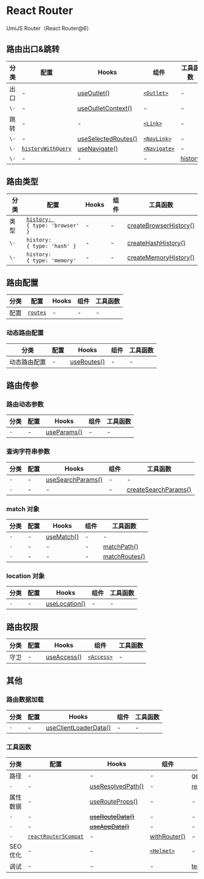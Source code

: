 # React Router

UmiJS Router（React Router@6）

## 路由出口&跳转

分类 | 配置 | Hooks | 组件 | 工具函数
--|--|--|--|--
出口 | - | [useOutlet()](https://umijs.org/docs/api/api#useoutlet) | [`<Outlet>`](https://umijs.org/docs/api/api#outlet) | -
`\-` | - | [useOutletContext()](https://umijs.org/docs/api/api#useoutletcontext) | - | -
跳转 | - | - | [`<Link>`](https://umijs.org/docs/api/api#link) | -
`\-` | - | [useSelectedRoutes()](https://umijs.org/docs/api/api#useselectedroutes) | [`<NavLink>`](https://umijs.org/docs/api/api#navlink) | -
`\-` | [`historyWithQuery`](https://umijs.org/docs/api/config#historywithquery) | [useNavigate()](https://umijs.org/docs/api/api#usenavigate) | [`<Navigate>`](https://umijs.org/docs/guides/routes#wrappers) | -
`\-` | - | - | - | [history](https://umijs.org/docs/api/api#history)

## 路由类型

分类 | 配置 | Hooks | 组件 | 工具函数
--|--|--|--|--
类型 | [`history: `](https://umijs.org/docs/api/config#history) <br/> `{ type: 'browser' }` | - | - | [createBrowserHistory()](https://umijs.org/docs/api/api#createbrowserhistory)
`\-` | `history: ` <br/> `{ type: 'hash' }` | - | - | [createHashHistory()](https://umijs.org/docs/api/api#createhashhistory)
`\-` | `history: ` <br/> `{ type: 'memory'` | - | - | [createMemoryHistory()](https://umijs.org/docs/api/api#creatememoryhistory)

## 路由配置

分类 | 配置 | Hooks | 组件 | 工具函数
--|--|--|--|--
配置 | [`routes`](https://umijs.org/docs/guides/routes#%E9%85%8D%E7%BD%AE%E8%B7%AF%E7%94%B1) | - | - | -

### 动态路由配置

分类 | 配置 | Hooks | 组件 | 工具函数
--|--|--|--|--
动态路由配置 | - | [useRoutes()](https://umijs.org/docs/api/api#useroutes) | - | -

## 路由传参

### 路由动态参数

分类 | 配置 | Hooks | 组件 | 工具函数
--|--|--|--|--
`-` | - | [useParams()](https://umijs.org/docs/api/api#useparams) | - | -

### 查询字符串参数

分类 | 配置 | Hooks | 组件 | 工具函数
--|--|--|--|--
`-` | - | [useSearchParams()](https://umijs.org/docs/api/api#usesearchparams) | - | -
`-` | - | - | - | [createSearchParams()](https://umijs.org/docs/api/api#createsearchparams)

### match 对象

分类 | 配置 | Hooks | 组件 | 工具函数
--|--|--|--|--
`-` | - | [useMatch()](https://umijs.org/docs/api/api#usematch) | - | -
`-` | - | - | - | [matchPath()](https://umijs.org/docs/api/api#matchpath)
`-` | - | - | - | [matchRoutes()](https://umijs.org/docs/api/api#matchroutes)

### location 对象

分类 | 配置 | Hooks | 组件 | 工具函数
--|--|--|--|--
`-` | - | [useLocation()](https://umijs.org/docs/api/api#uselocation) | - | -

## 路由权限

分类 | 配置 | Hooks | 组件 | 工具函数
--|--|--|--|--
守卫 | - | [useAccess()](https://umijs.org/docs/max/access#useaccess) | [`<Access>`](https://umijs.org/docs/max/access#access-1) | -

## 其他

### 路由数据加载

分类 | 配置 | Hooks | 组件 | 工具函数
--|--|--|--|--
`-` | - | [useClientLoaderData()](https://umijs.org/docs/guides/client-loader) | - | -

### 工具函数

分类 | 配置 | Hooks | 组件 | 工具函数
--|--|--|--|--
路径 | - | - | - | [generatePath()](https://umijs.org/docs/api/api#generatepath)
`-` | - | [useResolvedPath()](https://umijs.org/docs/api/api#useresolvedpath) | - | [resolvePath()](https://umijs.org/docs/api/api#resolvepath)
属性数据  | - | [useRouteProps()](https://umijs.org/docs/api/api#userouteprops) | - | -
`-` | - | [~~useRouteData()~~](https://umijs.org/docs/api/api#useroutedata) | - | -
`-` | - | [~~useAppData()~~](https://umijs.org/docs/api/api#useappdata) | - | -
`-` | [`reactRouter5Compat`](https://umijs.org/docs/api/config#reactrouter5compat) | - | [withRouter()](https://umijs.org/docs/api/api#withrouter) | -
SEO优化 | - | - | [`<Helmet>`](https://umijs.org/docs/api/api#helmet) | -
调试 | - | - | - | [terminal](https://umijs.org/docs/api/api#terminal)
